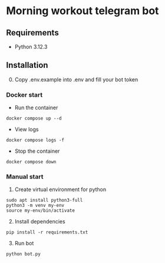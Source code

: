 # Morning workout telegram bot

## Requirements

- Python 3.12.3

## Installation

0. Copy .env.example into .env and fill your bot token

### Docker start

- Run the container

```
docker compose up --d
```

- View logs

```
docker compose logs -f
```

- Stop the container

```
docker compose down
```

### Manual start

1. Create virtual environment for python

```
sudo apt install python3-full
python3 -m venv my-env
source my-env/bin/activate
```

2. Install dependencies

`pip install -r requirements.txt`

3. Run bot

`python bot.py`
